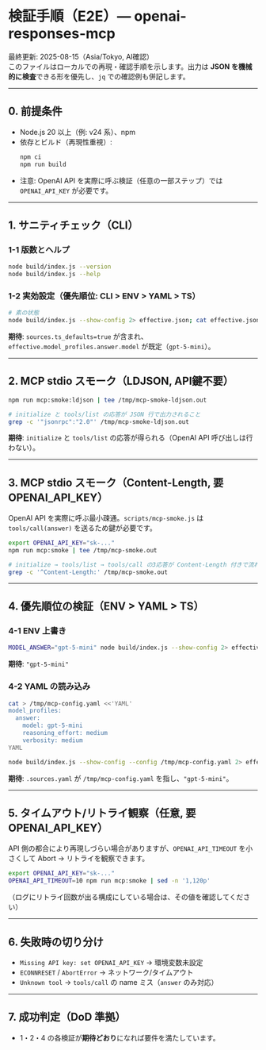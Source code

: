 
# 検証手順（E2E）— openai-responses-mcp

最終更新: 2025-08-15（Asia/Tokyo, AI確認）  
このファイルはローカルでの再現・確認手順を示します。出力は **JSON を機械的に検査**できる形を優先し、`jq` での確認例も併記します。

---

## 0. 前提条件
- Node.js 20 以上（例: v24 系）、npm
- 依存とビルド（再現性重視）:
  ```bash
  npm ci
  npm run build
  ```
- 注意: OpenAI API を実際に呼ぶ検証（任意の一部ステップ）では `OPENAI_API_KEY` が必要です。

---

## 1. サニティチェック（CLI）
### 1-1 版数とヘルプ
```bash
node build/index.js --version
node build/index.js --help
```

### 1-2 実効設定（優先順位: CLI > ENV > YAML > TS）
```bash
# 素の状態
node build/index.js --show-config 2> effective.json; cat effective.json | jq '.version, .sources, .effective.model_profiles.answer.model'
```
**期待**: `sources.ts_defaults=true` が含まれ、`effective.model_profiles.answer.model` が既定（`gpt-5-mini`）。

---

## 2. MCP stdio スモーク（LDJSON, API鍵不要）
```bash
npm run mcp:smoke:ldjson | tee /tmp/mcp-smoke-ldjson.out

# initialize と tools/list の応答が JSON 行で出力されること
grep -c '"jsonrpc":"2.0"' /tmp/mcp-smoke-ldjson.out
```
**期待**: `initialize` と `tools/list` の応答が得られる（OpenAI API 呼び出しは行わない）。

---

## 3. MCP stdio スモーク（Content-Length, 要 OPENAI_API_KEY）
OpenAI API を実際に呼ぶ最小疎通。`scripts/mcp-smoke.js` は `tools/call(answer)` を送るため鍵が必要です。
```bash
export OPENAI_API_KEY="sk-..."
npm run mcp:smoke | tee /tmp/mcp-smoke.out

# initialize → tools/list → tools/call の3応答が Content-Length 付きで流れること
grep -c '^Content-Length:' /tmp/mcp-smoke.out
```

---

## 4. 優先順位の検証（ENV > YAML > TS）
### 4-1 ENV 上書き
```bash
MODEL_ANSWER="gpt-5-mini" node build/index.js --show-config 2> effective.json; cat effective.json | jq '.effective.model_profiles.answer.model'
```
**期待**: `"gpt-5-mini"`

### 4-2 YAML の読み込み
```bash
cat > /tmp/mcp-config.yaml <<'YAML'
model_profiles:
  answer:
    model: gpt-5-mini
    reasoning_effort: medium
    verbosity: medium
YAML

node build/index.js --show-config --config /tmp/mcp-config.yaml 2> effective.json; cat effective.json | jq '.sources, .effective.model_profiles.answer.model'
```
**期待**: `.sources.yaml` が `/tmp/mcp-config.yaml` を指し、`"gpt-5-mini"`。

---

## 5. タイムアウト/リトライ観察（任意, 要 OPENAI_API_KEY）
API 側の都合により再現しづらい場合がありますが、`OPENAI_API_TIMEOUT` を小さくして Abort → リトライを観察できます。
```bash
export OPENAI_API_KEY="sk-..."
OPENAI_API_TIMEOUT=10 npm run mcp:smoke | sed -n '1,120p'
```
（ログにリトライ回数が出る構成にしている場合は、その値を確認してください）

---

## 6. 失敗時の切り分け
- `Missing API key: set OPENAI_API_KEY` → 環境変数未設定
- `ECONNRESET` / `AbortError` → ネットワーク/タイムアウト
- `Unknown tool` → `tools/call` の name ミス（`answer` のみ対応）

---

## 7. 成功判定（DoD 準拠）
- 1・2・4 の各検証が**期待どおり**になれば要件を満たしています。
